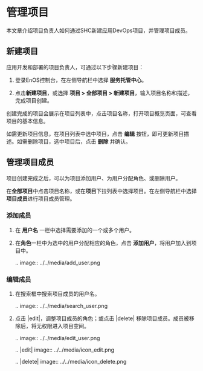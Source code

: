 # 管理项目

本文章介绍项目负责人如何通过SHC新建应用DevOps项目，并管理项目成员。

## 新建项目

应用开发和部署的项目负责人，可通过以下步骤新建项目：

1. 登录EnOS控制台，在左侧导航栏中选择 **服务托管中心**。

2. 点击**新建项目**，或选择 **项目 > 全部项目 > 新建项目**，输入项目名称和描述，完成项目创建。

创建完成的项目会展示在项目列表中，点击项目名称，打开项目概览页面，可查看项目的基本信息。

如需更新项目信息，在项目列表中选中项目，点击 **编辑** 按钮，即可更新项目描述。如需删除项目，选中项目后，点击 **删除** 并确认。

## 管理项目成员

项目创建完成之后，可以为项目添加用户、为用户分配角色、或删除用户。

在**全部项目**中点击项目名称，或在**项目**下拉列表中选择项目。在左侧导航栏中选择**项目成员**进行项目成员管理。

### 添加成员

1. 在 **用户名** 一栏中选择需要添加的一个或多个用户。

2. 在**角色**一栏中为选中的用户分配相应的角色，点击 **添加用户**，将用户加入到项目中。

   .. image:: ../../media/add_user.png


### 编辑成员

1. 在搜索框中搜索项目成员的用户名。

   .. image:: ../../media/search_user.png

2. 点击 |edit|，调整项目成员的角色；或点击 |delete| 移除项目成员。成员被移除后，将无权限进入项目空间。

   .. image:: ../../media/edit_user.png

   .. |edit| image:: ../../media/icon_edit.png

   .. |delete| image:: ../../media/icon_delete.png



<!--

## 管理角色权限

项目负责人可通过以下步骤管理项目成员的角色权限：

1. 在菜单栏中，点击 **系统管理 > 角色管理**。

2. 选中需要管理的角色，然后勾选或移除赋予角色的权限项。

3. 点击 **更新角色权限**，完成配置。

   .. image:: ../../media/manage_role.png

-->

<!--end-->